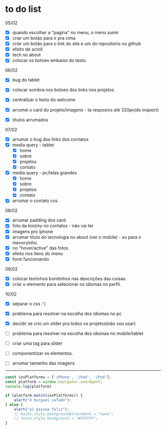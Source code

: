 # to do list

05/02
- [x] quando escolher a "pagina" no menu, o menu sumir
- [x] criar um botão para ir pra cima
- [x] criar um botão para o link do site e um do repositorio no github
- [x] efeito de scroll
- [x] tech no about
- [x] colocar os botoes embaixo do texto.

06/02
- [x] bug do tablet
- [x] colocar sombra nos botoes dos links nos projetos
- [x] centralizar o texto do welcome
- [x] arrumei o card do projeto/imagens - ta resposivo até 320px(do inspect)
- [x] titulos arrumados


07/02
- [x] arrumar o bug dos links dos contatos
- [x] media query - tablet
  - [x] home
  - [x] sobre
  - [x] projetos
  - [x] contato
- [x] media query - pc/telas grandes
  - [x]  home
  - [x] sobre
  - [x] projetos
  - [x] contato
- [x] arrumar o contato css.

08/02
- [x] arrumar padding dos card
- [x] foto da koiziny no contatos - não vai ter
- [x] imagens pro iphone
- [x] arrumar titulo do tecnologia no about (ver o mobile) - so para o menorzinho.
- [x] no "hover/active" das fotos
- [x] efeito nos itens do menu
- [x] form funcionando

09/02 
- [x] colocar textinhos bonitinhos nas descrições das coisas.
- [x] criar o elemento para selecionar os idiomas no perfil.

10/02
- [x] separar o css :'(
- [x] problema para resolver na escolha dos idiomas no pc
- [x] decidir se crio um slider pra todos os projetos(não vou usar)

- [ ] problema para resolver na escolha dos idiomas no mobile/tablet
- [ ] criar uma tag para slider
- [ ] componentizar os elementos.
- [ ] arrumar tamanho das imagens



---- 
```javascript
const iosPlatforms = ['iPhone', 'iPad', 'iPod'];
const platform = window.navigator.userAgent;
console.log(platform)

if (platform.match(iosPlatforms)) {
    alert("é burgues safado");
} else {
    alert("oi pessoa feliz");
    // koihi.style.backgroundAttachment = "none";
    // teste.style.background = "#FFFFFF";
}
```
